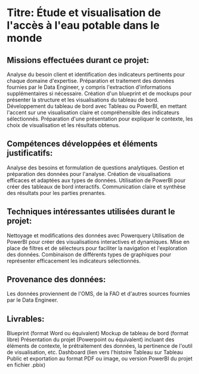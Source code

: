 # Titre: Étude et visualisation de l'accès à l'eau potable dans le monde

## Missions effectuées durant ce projet:

Analyse du besoin client et identification des indicateurs pertinents pour chaque domaine d'expertise.
Préparation et traitement des données fournies par le Data Engineer, y compris l'extraction d'informations supplémentaires si nécessaire.
Création d'un blueprint et de mockups pour présenter la structure et les visualisations du tableau de bord.
Développement du tableau de bord avec Tableau ou PowerBI, en mettant l'accent sur une visualisation claire et compréhensible des indicateurs sélectionnés.
Préparation d'une présentation pour expliquer le contexte, les choix de visualisation et les résultats obtenus.

## Compétences développées et éléments justificatifs:

Analyse des besoins et formulation de questions analytiques.
Gestion et préparation des données pour l'analyse.
Création de visualisations efficaces et adaptées aux types de données.
Utilisation de PowerBI pour créer des tableaux de bord interactifs.
Communication claire et synthèse des résultats pour les parties prenantes.

## Techniques intéressantes utilisées durant le projet:

Nettoyage et modifications des données avec Powerquery
Utilisation de PowerBI pour créer des visualisations interactives et dynamiques.
Mise en place de filtres et de sélecteurs pour faciliter la navigation et l'exploration des données.
Combinaison de différents types de graphiques pour représenter efficacement les indicateurs sélectionnés.

## Provenance des données:

Les données proviennent de l'OMS, de la FAO et d'autres sources fournies par le Data Engineer.

## Livrables:

Blueprint (format Word ou équivalent)
Mockup de tableau de bord (format libre)
Présentation du projet (Powerpoint ou équivalent) incluant des éléments de contexte, le prétraitement des données, la pertinence de l'outil de visualisation, etc.
Dashboard (lien vers l'histoire Tableau sur Tableau Public et exportation au format PDF ou image, ou version PowerBI du projet en fichier .pbix)
